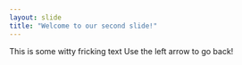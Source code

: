 ```yaml
---
layout: slide
title: "Welcome to our second slide!"
---
```

This is some witty fricking text
Use the left arrow to go back!
